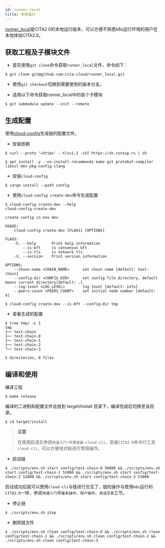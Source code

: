 ```yaml
---
id: runner-local
title: 本地运行
---
```


[runner_local](https://github.com/cita-cloud/runner_local)是CITA2.0的本地运行版本，可以方便不熟悉k8s运行环境的用户在本地体验CITA2.0。

## 获取工程及子模块文件

* 首先使用`git clone`命令获取`runner_local`文件，命令如下：

```
$ git clone git@github.com:cita-cloud/runner_local.git
```

* 使用`git checkout`切换到需要使用的版本分支。

* 适用以下命令获取runner_local中的各个子模块

```
$ git submodule update --init --remote
```

## 生成配置

使用[cloud-config](https://github.com/cita-cloud/cloud-config)生成链的配置文件。

* 安装依赖

```
$ curl --proto '=https' --tlsv1.2 -sSf https://sh.rustup.rs | sh

$ apt install -y --no-install-recommends make git protobuf-compiler libssl-dev pkg-config clang
```

* 安装`cloud-config`

```
$ cargo install --path config
```

* 使用`cloud-config create-dev`命令生成配置

```
$ cloud-config create-dev --help
cloud-config-create-dev

create config in env dev

USAGE:
    cloud-config create-dev [FLAGS] [OPTIONS]

FLAGS:
    -h, --help       Print help information
        --is-bft     is consensus bft
        --is-tls     is network tls
    -V, --version    Print version information

OPTIONS:
	--chain-name <CHAIN_NAME>      set chain name [default: test-chain]
	--config-dir <CONFIG_DIR>      set config file directory, default means current directory[default: .]
	--log-level <LOG_LEVEL>        log level [default: info]
	--peers-count <PEERS_COUNT>    set initial node number [default: 4]
```

```
$ cloud-config create-dev --is-bft --config-dir tmp
```

* 查看生成的配置

```
$ tree tmp/ -L 1
tmp
├── test-chain
├── test-chain-0
├── test-chain-1
├── test-chain-2
└── test-chain-3

5 directories, 0 files
```

## 编译和使用

编译工程

```
$ make release
```

编译的二进制和配置文件会放到 target/install 目录下，编译完成后切换至该目录。

```
$ cd target/install
```

> **注意**
>
> 在使用前请先参阅`快速入门`-`环境准备`-`cloud-cli`，安装`CITA2.0`命令行工具`cloud-cli`，可以方便地对链进行常用操作。

* 启动链

```
$ ./scripts/env.sh start config/test-chain-0 50000 && ./scripts/env.sh start config/test-chain-1 51000 && ./scripts/env.sh start config/test-chain-2 52000 && ./scripts/env.sh start config/test-chain-3 53000
```

启动成功后就可以使用`cloud-cli`与链进行交互了，链的操作与使用`k8s`运行的`CITA2.0`一样，参阅`快速入门`中`基本操作`、`账户操作`、`发送交易`三节。

* 停止链

```
$ ./scripts/env.sh stop
```

* 删除链文件

```
$ ./scripts/env.sh clean config/test-chain-0 && ./scripts/env.sh clean config/test-chain-1 && ./scripts/env.sh clean config/test-chain-2 && ./scripts/env.sh clean config/test-chain-3
```
